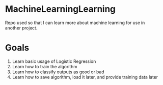 # MachineLearningLearning
Repo used so that I can learn more about machine learning for use in another project.


# Goals
1. Learn basic usage of Logistic Regression
2. Learn how to train the algorithm
3. Learn how to classify outputs as good or bad
4. Learn how to save algorithm, load it later, and provide training data later